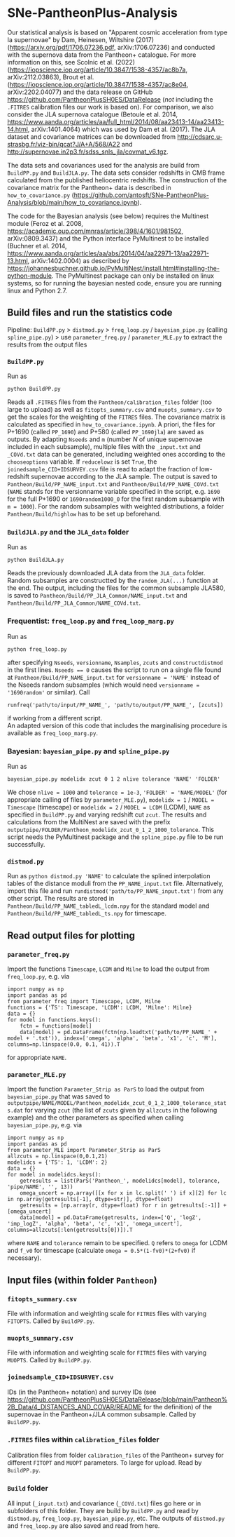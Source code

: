 # SNe-PantheonPlus-Analysis

Our statistical analysis is based on "Apparent cosmic acceleration from type Ia supernovae" by Dam, Heinesen, Wiltshire (2017) (https://arxiv.org/pdf/1706.07236.pdf, arXiv:1706.07236) and conducted with the supernova data from the Pantheon+ catalogue. For more information on this, see Scolnic et al. (2022) (https://iopscience.iop.org/article/10.3847/1538-4357/ac8b7a, arXiv:2112.03863), Brout et al. (https://iopscience.iop.org/article/10.3847/1538-4357/ac8e04, arXiv:2202.04077) and the data release on GitHub https://github.com/PantheonPlusSH0ES/DataRelease (_not_ including the `.FITRES` calibration files our work is based on). For comparison, we also consider the JLA supernova catalogue (Betoule et al. 2014, https://www.aanda.org/articles/aa/full_html/2014/08/aa23413-14/aa23413-14.html, arXiv:1401.4064) which was used by Dam et al. (2017). The JLA dataset and covariance matrices can be downloaded from http://cdsarc.u-strasbg.fr/viz-bin/qcat?J/A+A/568/A22 and http://supernovae.in2p3.fr/sdss_snls_jla/covmat_v6.tgz.  

The data sets and covariances used for the analysis are build from `BuildPP.py` and `BuildJLA.py`. The data sets consider redshifts in CMB frame calculated from the published heliocentric redshifts. The construction of the covariance matrix for the Pantheon+ data is described in `how_to_covariance.py` (https://github.com/antosft/SNe-PantheonPlus-Analysis/blob/main/how_to_covariance.ipynb).

The code for the Bayesian analysis (see below) requires the Multinest module (Feroz et al. 2008, https://academic.oup.com/mnras/article/398/4/1601/981502, arXiv:0809.3437) and the Python interface PyMultinest to be installed (Buchner et al. 2014, https://www.aanda.org/articles/aa/abs/2014/04/aa22971-13/aa22971-13.html, arXiv:1402.0004) as described by https://johannesbuchner.github.io/PyMultiNest/install.html#installing-the-python-module. The PyMultinest package can only be installed on linux systems, so for running the bayesian nested code, ensure you are running linux and Python 2.7.

## Build files and run the statistics code

Pipeline: `BuildPP.py` > `distmod.py` > `freq_loop.py` / `bayesian_pipe.py` (calling `spline_pipe.py`) > use `parameter_freq.py` / `parameter_MLE.py` to extract the results from the output files

### `BuildPP.py`

Run as 
```
python BuildPP.py
```
Reads all `.FITRES` files from the `Pantheon/calibration_files` folder (too large to upload) as well as `fitopts_summary.csv` and `muopts_summary.csv` to get the scales for the weighting of the `FITRES` files. The covariance matrix is calculated as specified in `how_to_covariance.ipynb`. A priori, the files for P+1690 (called `PP_1690`) and P+580 (called `PP_1690jla`) are saved as outputs. By adapting `Nseeds` and `m` (number $N$ of unique supernovae included in each subsample), multiple files with the `_input.txt` and `_COVd.txt` data can be generated, including weighted ones according to the `chooseoptions` variable. If `reducelowz` is set `True`, the `joinedsample_CID+IDSURVEY.csv` file is read to adapt the fraction of low-redshift supernovae according to the JLA sample. The output is saved to `Pantheon/Build/PP_NAME_input.txt` and `Pantheon/Build/PP_NAME_COVd.txt` (`NAME` stands for the versionname variable specified in the script, e.g. `1690` for the full P+1690 or `1690random1000_0` for the first random subsample with `m = 1000`). For the random subsamples with weighted distributions, a folder `Pantheon/Build/highlow` has to be set up beforehand.

### `BuildJLA.py` and the `JLA_data` folder

Run as 
```
python BuildJLA.py
```
Reads the previously downloaded JLA data from the `JLA_data` folder. Random subsamples are constructted by the `random_JLA(...)` function at the end. The output, including the files for the common subsample JLA580, is saved to `Pantheon/Build/PP_JLA_Common/NAME_input.txt` and `Pantheon/Build/PP_JLA_Common/NAME_COVd.txt`.

### Frequentist: `freq_loop.py` and `freq_loop_marg.py`

Run as 
```
python freq_loop.py
```
after specifying `Nseeds`, `versionname`, `Nsamples`, `zcuts` and `constructdistmod` in the first lines. `Nseeds == 0` causes the script to run on a single file found at `Pantheon/Build/PP_NAME_input.txt` for `versionname = 'NAME'` instead of the Nseeds random subsamples (which would need `versionname = '1690random'` or similar). Call 
```
runfreq('path/to/input/PP_NAME_', 'path/to/output/PP_NAME_', [zcuts])
```
if working from a different script.  
An adapted version of this code that includes the marginalising procedure is available as `freq_loop_marg.py`.

### Bayesian: `bayesian_pipe.py` and `spline_pipe.py`

Run as 
```
bayesian_pipe.py modelidx zcut 0 1 2 nlive tolerance 'NAME' 'FOLDER'
```
We chose `nlive = 1000` and `tolerance = 1e-3`, `'FOLDER' = 'NAME/MODEL'` (for appropriate calling of files by `parameter_MLE.py`), `modelidx = 1` / `MODEL = Timescape` (timescape) or `modelidx = 2` / `MODEL = LCDM` (LCDM), `NAME` as specified in `BuildPP.py` and varying redshift cut `zcut`. The results and calculations from the MultiNest are saved with the prefix `outputpipe/FOLDER/Pantheon_modelidx_zcut_0_1_2_1000_tolerance`. This script needs the PyMultinest package and the `spline_pipe.py` file to be run successfully.

### `distmod.py`

Run as `python distmod.py 'NAME'` to calculate the splined interpolation tables of the distance moduli from the `PP_NAME_input.txt` file. Alternatively, import this file and run `rundistmod('path/to/PP_NAME_input.txt')` from any other script. The results are stored in `Pantheon/Build/PP_NAME_tabledL_lcdm.npy` for the standard model and `Pantheon/Build/PP_NAME_tabledL_ts.npy` for timescape.

## Read output files for plotting

### `parameter_freq.py`

Import the functions `Timescape`, `LCDM` and `Milne` to load the output from `freq_loop.py`, e.g. via  
```
import numpy as np
import pandas as pd
from parameter_freq import Timescape, LCDM, Milne
functions = {'TS': Timescape, 'LCDM': LCDM, 'Milne': Milne}
data = {}
for model in functions.keys():
    fctn = functions[model]
    data[model] = pd.DataFrame(fctn(np.loadtxt('path/to/PP_NAME_' + model + '.txt')), index=['omega', 'alpha', 'beta', 'x1', 'c', 'M'], columns=np.linspace(0.0, 0.1, 41)).T
```  
for appropriate `NAME`.

### `parameter_MLE.py`

Import the function `Parameter_Strip as ParS` to load the output from `bayesian_pipe.py` that was saved to `outputpipe/NAME/MODEL/Pantheon_modelidx_zcut_0_1_2_1000_tolerance_stats.dat` for varying `zcut` (the list of `zcuts` given by `allzcuts` in the following example) and the other parameters as specified when calling `bayesian_pipe.py`, e.g. via  
```
import numpy as np
import pandas as pd
from parameter_MLE import Parameter_Strip as ParS
allzcuts = np.linspace(0,0.1,21)
modelidcs = {'TS': 1, 'LCDM': 2}
data = {}
for model in modelidcs.keys():
    getresults = list(ParS('Pantheon_', modelidcs[model], tolerance, 'pipe/NAME', '', 13))
    omega_uncert = np.array([[x for x in lc.split(' ') if x][2] for lc in np.array(getresults[-1], dtype=str)], dtype=float)
    getresults = [np.array(r, dtype=float) for r in getresults[:-1]] + [omega_uncert]
    data[model] = pd.DataFrame(getresults, index=['Q', 'logZ', 'imp_logZ', 'alpha', 'beta', 'c', 'x1', 'omega_uncert'], columns=allzcuts[:len(getresults[0])]).T
```  
where `NAME` and `tolerance` remain to be specified. `Q` refers to `omega` for LCDM and `f_v0` for timescape (calculate `omega = 0.5*(1-fv0)*(2+fv0)` if necessary).

## Input files (within folder `Pantheon`)

### `fitopts_summary.csv`

File with information and weighting scale for `FITRES` files with varying `FITOPTS`. Called by `BuildPP.py`.

### `muopts_summary.csv`

File with information and weighting scale for `FITRES` files with varying `MUOPTS`. Called by `BuildPP.py`.

### `joinedsample_CID+IDSURVEY.csv`

IDs (in the Pantheon+ notation) and survey IDs (see https://github.com/PantheonPlusSH0ES/DataRelease/blob/main/Pantheon%2B_Data/4_DISTANCES_AND_COVAR/README for the definition) of the supernovae in the Pantheon+/JLA common subsample. Called by `BuildPP.py`.

### `.FITRES` files within `calibration_files` folder

Calibration files from folder `calibration_files` of the Pantheon+ survey for different `FITOPT` and `MUOPT` parameters. To large for upload. Read by `BuildPP.py`.

### `Build` folder

All input (`_input.txt`) and covariance (`_COVd.txt`) files go here or in subfolders of this folder. They are build by `BuildPP.py` and read by `distmod.py`, `freq_loop.py`, `bayesian_pipe.py`, etc. The outputs of `distmod.py` and `freq_loop.py` are also saved and read from here.
